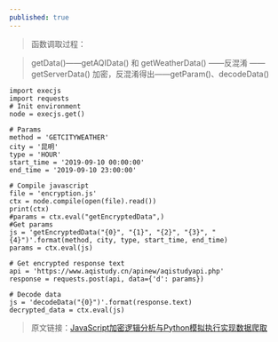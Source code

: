 ```yaml
---
published: true
---
```

> 函数调取过程：

>getData()——getAQIData() 和 getWeatherData() ——反混淆 ——getServerData() 加密，反混淆得出——getParam()、decodeData() 

<!-- more -->
````YMAL
import execjs
import requests
# Init environment
node = execjs.get()
 
# Params
method = 'GETCITYWEATHER'
city = '昆明'
type = 'HOUR'
start_time = '2019-09-10 00:00:00'
end_time = '2019-09-10 23:00:00'
 
# Compile javascript
file = 'encryption.js'
ctx = node.compile(open(file).read())
print(ctx)
#params = ctx.eval("getEncryptedData",)
#Get params
js = 'getEncryptedData("{0}", "{1}", "{2}", "{3}", "{4}")'.format(method, city, type, start_time, end_time)
params = ctx.eval(js)

# Get encrypted response text
api = 'https://www.aqistudy.cn/apinew/aqistudyapi.php'
response = requests.post(api, data={'d': params})

# Decode data
js = 'decodeData("{0}")'.format(response.text)
decrypted_data = ctx.eval(js)
````

>原文链接：[JavaScript加密逻辑分析与Python模拟执行实现数据爬取](https://cuiqingcai.com/5024.html "JavaScript加密逻辑分析与Python模拟执行实现数据爬取")
